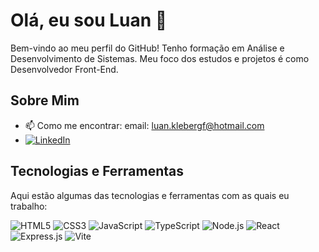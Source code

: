 # Olá, eu sou Luan 👋

Bem-vindo ao meu perfil do GitHub! 
Tenho formação em Análise e Desenvolvimento de Sistemas. Meu foco dos estudos e projetos é como Desenvolvedor Front-End. 

## Sobre Mim

- 📫 Como me encontrar: email: luan.klebergf@hotmail.com
- [![LinkedIn](https://img.shields.io/badge/-LinkedIn-0A66C2?style=flat&logo=linkedin&logoColor=white)](https://www.linkedin.com/in/luanklebergf/)

## Tecnologias e Ferramentas

Aqui estão algumas das tecnologias e ferramentas com as quais eu trabalho:


![HTML5](https://img.shields.io/badge/HTML5-E34F26?style=for-the-badge&logo=html5&logoColor=white)   ![CSS3](https://img.shields.io/badge/CSS3-1572B6?style=for-the-badge&logo=css3&logoColor=white)   ![JavaScript](https://img.shields.io/badge/JavaScript-F7DF1E?style=for-the-badge&logo=javascript&logoColor=black)  ![TypeScript](https://img.shields.io/badge/TypeScript-3178C6?style=for-the-badge&logo=typescript&logoColor=white)
  ![Node.js](https://img.shields.io/badge/Node.js-339933?style=for-the-badge&logo=nodedotjs&logoColor=white)   ![React](https://img.shields.io/badge/React-20232A?style=for-the-badge&logo=react&logoColor=61DAFB)   ![Express.js](https://img.shields.io/badge/Express.js-000000?style=for-the-badge&logo=express&logoColor=white)   ![Vite](https://img.shields.io/badge/Vite-646CFF?style=for-the-badge&logo=vite&logoColor=FFD62E)  

